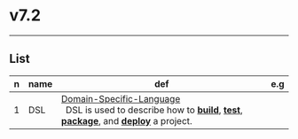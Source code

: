 # v7.2

---

## List
|n|name|def|e.g|
|-|----|---|---|
|1|DSL |<ins>Domain-Specific-Language</ins><br/>&ensp;DSL is used to describe how to <ins>**build**</ins>, <ins>**test**</ins>, <ins>**package**</ins>, and <ins>**deploy**</ins> a project.
